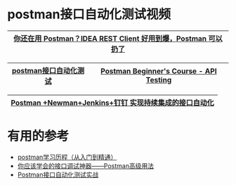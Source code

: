 



# postman接口自动化测试视频

[你还在用 Postman？IDEA REST Client 好用到爆，Postman 可以扔了](https://mp.weixin.qq.com/s/QwoZkMxOTgCHhKWOv2rEag)|
---|

 [postman接口自动化测试](https://www.bilibili.com/video/av50904292/?spm_id_from=333.788.videocard.8)|[Postman Beginner's Course - API Testing](https://www.youtube.com/watch?v=VywxIQ2ZXw4)|
 ---|---|

[Postman +Newman+Jenkins+钉钉 实现持续集成的接口自动化](https://www.jianshu.com/p/5a6572b1954c)|
---|

# 有用的参考

* [postman学习历程（从入门到精通）](https://www.jianshu.com/p/c52f7578c95a)
* [你应该学会的接口调试神器——Postman高级用法](https://www.jianshu.com/p/c0c4d72f841a)
* [Postman接口自动化测试实战](https://blog.csdn.net/qq_39680564/article/details/108116659#comments_14198750)
